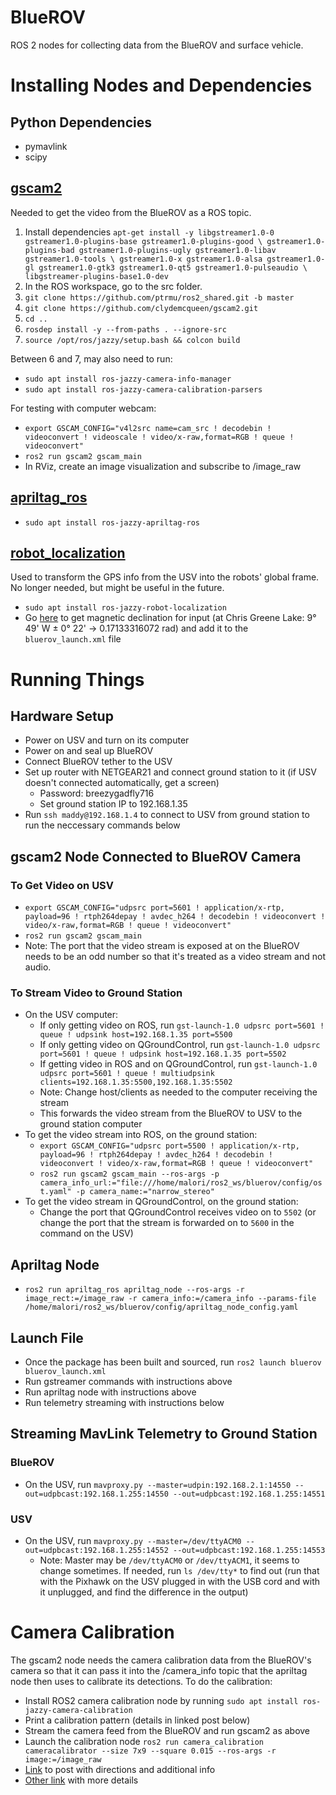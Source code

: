 # BlueROV
ROS 2 nodes for collecting data from the BlueROV and surface vehicle.

# Installing Nodes and Dependencies
## Python Dependencies
- pymavlink
- scipy

## [gscam2](https://github.com/clydemcqueen/gscam2)
Needed to get the video from the BlueROV as a ROS topic.

1. Install dependencies ```apt-get install -y libgstreamer1.0-0 gstreamer1.0-plugins-base gstreamer1.0-plugins-good \
 gstreamer1.0-plugins-bad gstreamer1.0-plugins-ugly gstreamer1.0-libav gstreamer1.0-tools \
 gstreamer1.0-x gstreamer1.0-alsa gstreamer1.0-gl gstreamer1.0-gtk3 gstreamer1.0-qt5 gstreamer1.0-pulseaudio \
 libgstreamer-plugins-base1.0-dev```
2. In the ROS workspace, go to the src folder.
3. ```git clone https://github.com/ptrmu/ros2_shared.git -b master```
4. ```git clone https://github.com/clydemcqueen/gscam2.git```
5. ```cd ..```
6. ```rosdep install -y --from-paths . --ignore-src```
7. ```source /opt/ros/jazzy/setup.bash && colcon build```

Between 6 and 7, may also need to run:
- ```sudo apt install ros-jazzy-camera-info-manager```
- ```sudo apt install ros-jazzy-camera-calibration-parsers```

For testing with computer webcam:
- ```export GSCAM_CONFIG="v4l2src name=cam_src ! decodebin ! videoconvert ! videoscale ! video/x-raw,format=RGB ! queue ! videoconvert"```
- ```ros2 run gscam2 gscam_main```
- In RViz, create an image visualization and subscribe to /image_raw

## [apriltag_ros](https://index.ros.org/p/apriltag_ros/#jazzy-overview)
- ```sudo apt install ros-jazzy-apriltag-ros```

## [robot_localization](http://docs.ros.org/en/jade/api/robot_localization/html/index.html)
Used to transform the GPS info from the USV into the robots' global frame.
No longer needed, but might be useful in the future.

- ```sudo apt install ros-jazzy-robot-localization```
- Go [here](http://www.ngdc.noaa.gov/geomag-web) to get magnetic declination for input (at Chris Greene Lake: 9° 49' W  ± 0° 22' -> 0.17133316072 rad) and add it to the ```bluerov_launch.xml``` file

# Running Things
## Hardware Setup
- Power on USV and turn on its computer
- Power on and seal up BlueROV
- Connect BlueROV tether to the USV
- Set up router with NETGEAR21 and connect ground station to it (if USV doesn't connected automatically, get a screen)
    - Password: breezygadfly716
    - Set ground station IP to 192.168.1.35
- Run ```ssh maddy@192.168.1.4``` to connect to USV from ground station to run the neccessary commands below

## gscam2 Node Connected to BlueROV Camera
### To Get Video on USV
- ```export GSCAM_CONFIG="udpsrc port=5601 ! application/x-rtp, payload=96 ! rtph264depay ! avdec_h264 ! decodebin ! videoconvert ! video/x-raw,format=RGB ! queue ! videoconvert"```
- ```ros2 run gscam2 gscam_main```
- Note: The port that the video stream is exposed at on the BlueROV needs to be an odd number so that it's treated as a video stream and not audio.

### To Stream Video to Ground Station
- On the USV computer:
    - If only getting video on ROS, run ```gst-launch-1.0 udpsrc port=5601 ! queue ! udpsink host=192.168.1.35 port=5500```
    - If only getting video on QGroundControl, run ```gst-launch-1.0 udpsrc port=5601 ! queue ! udpsink host=192.168.1.35 port=5502```
    - If getting video in ROS and on QGroundControl, run ```gst-launch-1.0 udpsrc port=5601 ! queue ! multiudpsink clients=192.168.1.35:5500,192.168.1.35:5502```
    - Note: Change host/clients as needed to the computer receiving the stream
    - This forwards the video stream from the BlueROV to USV to the ground station computer
- To get the video stream into ROS, on the ground station:
    - ```export GSCAM_CONFIG="udpsrc port=5500 ! application/x-rtp, payload=96 ! rtph264depay ! avdec_h264 ! decodebin ! videoconvert ! video/x-raw,format=RGB ! queue ! videoconvert"```
    - ```ros2 run gscam2 gscam_main --ros-args -p camera_info_url:="file:///home/malori/ros2_ws/bluerov/config/ost.yaml" -p camera_name:="narrow_stereo"```
- To get the video stream in QGroundControl, on the ground station:
    - Change the port that QGroundControl receives video on to ```5502``` (or change the port that the stream is forwarded on to ```5600``` in the command on the USV)


## Apriltag Node
- ```ros2 run apriltag_ros apriltag_node --ros-args -r image_rect:=/image_raw -r camera_info:=/camera_info --params-file /home/malori/ros2_ws/bluerov/config/apriltag_node_config.yaml```

## Launch File
- Once the package has been built and sourced, run ```ros2 launch bluerov bluerov_launch.xml```
- Run gstreamer commands with instructions above
- Run apriltag node with instructions above
- Run telemetry streaming with instructions below

## Streaming MavLink Telemetry to Ground Station
### BlueROV
- On the USV, run ```mavproxy.py --master=udpin:192.168.2.1:14550 --out=udpbcast:192.168.1.255:14550 --out=udpbcast:192.168.1.255:14551```

### USV
- On the USV, run ```mavproxy.py --master=/dev/ttyACM0 --out=udpbcast:192.168.1.255:14552 --out=udpbcast:192.168.1.255:14553```
    - Note: Master may be ```/dev/ttyACM0``` or ```/dev/ttyACM1```, it seems to change sometimes.  If needed, run ```ls /dev/tty*``` to find out (run that with the Pixhawk on the USV plugged in with the USB cord and with it unplugged, and find the difference in the output)


# Camera Calibration
The gscam2 node needs the camera calibration data from the BlueROV's camera so that it can pass it into the /camera_info topic that the apriltag node then uses to calibrate its detections.  To do the calibration:
- Install ROS2 camera calibration node by running ```sudo apt install ros-jazzy-camera-calibration```
- Print a calibration pattern (details in linked post below)
- Stream the camera feed from the BlueROV and run gscam2 as above
- Launch the calibration node ```ros2 run camera_calibration cameracalibrator --size 7x9 --square 0.015 --ros-args -r image:=/image_raw```
- [Link](https://medium.com/starschema-blog/offline-camera-calibration-in-ros-2-45e81df12555) to post with directions and additional info
- [Other link](https://docs.nav2.org/tutorials/docs/camera_calibration.html) with more details